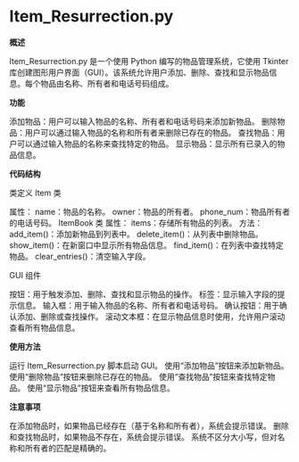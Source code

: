 # Item_Resurrection.py

**概述**

Item_Resurrection.py 是一个使用 Python 编写的物品管理系统，它使用 Tkinter 库创建图形用户界面（GUI）。该系统允许用户添加、删除、查找和显示物品信息。每个物品由名称、所有者和电话号码组成。

**功能**

添加物品：用户可以输入物品的名称、所有者和电话号码来添加新物品。
删除物品：用户可以通过输入物品的名称和所有者来删除已存在的物品。
查找物品：用户可以通过输入物品的名称来查找特定的物品。
显示物品：显示所有已录入的物品信息。

**代码结构**

类定义
Item 类

属性：
name：物品的名称。
owner：物品的所有者。
phone_num：物品所有者的电话号码。
ItemBook 类
属性：
items：存储所有物品的列表。
方法：
add_item()：添加新物品到列表中。
delete_item()：从列表中删除物品。
show_item()：在新窗口中显示所有物品信息。
find_item()：在列表中查找特定物品。
clear_entries()：清空输入字段。

GUI 组件

按钮：用于触发添加、删除、查找和显示物品的操作。
标签：显示输入字段的提示信息。
输入框：用于输入物品的名称、所有者和电话号码。
确认按钮：用于确认添加、删除或查找操作。
滚动文本框：在显示物品信息时使用，允许用户滚动查看所有物品信息。

**使用方法**

运行 Item_Resurrection.py 脚本启动 GUI。
使用“添加物品”按钮来添加新物品。
使用“删除物品”按钮来删除已存在的物品。
使用“查找物品”按钮来查找特定物品。
使用“显示物品”按钮来查看所有物品信息。

**注意事项**

在添加物品时，如果物品已经存在（基于名称和所有者），系统会提示错误。
删除和查找物品时，如果物品不存在，系统会提示错误。
系统不区分大小写，但对名称和所有者的匹配是精确的。